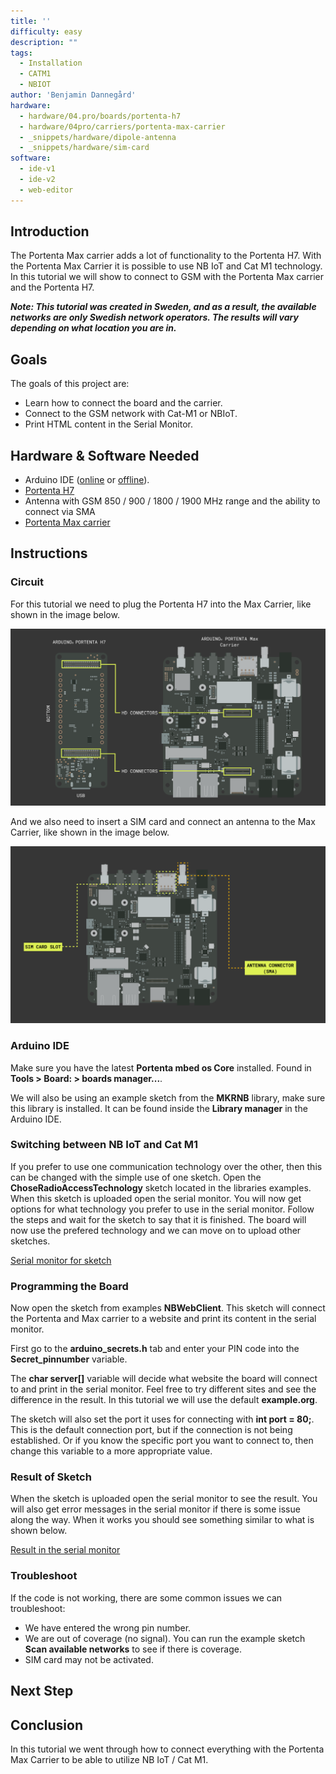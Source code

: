 ```yaml
---
title: ''
difficulty: easy
description: ""
tags:
  - Installation
  - CATM1
  - NBIOT
author: 'Benjamin Dannegård'
hardware:
  - hardware/04.pro/boards/portenta-h7
  - hardware/04pro/carriers/portenta-max-carrier
  - _snippets/hardware/dipole-antenna
  - _snippets/hardware/sim-card
software:
  - ide-v1
  - ide-v2
  - web-editor
---
```


## Introduction 

The Portenta Max carrier adds a lot of functionality to the Portenta H7. With the Portenta Max Carrier it is possible to use NB IoT and Cat M1 technology. In this tutorial we will show to connect to GSM with the Portenta Max carrier and the Portenta H7.

***Note: This tutorial was created in Sweden, and as a result, the available networks are only Swedish network operators. The results will vary depending on what location you are in.***

## Goals

The goals of this project are:

- Learn how to connect the board and the carrier.
- Connect to the GSM network with Cat-M1 or NBIoT.
- Print HTML content in the Serial Monitor.

## Hardware & Software Needed

- Arduino IDE ([online](https://create.arduino.cc/) or [offline](https://www.arduino.cc/en/main/software)).
- [Portenta H7](https://store.arduino.cc/products/portenta-h7)
- Antenna with GSM 850 / 900 / 1800 / 1900 MHz range and the ability to connect via SMA
- [Portenta Max carrier](https://store.arduino.cc/products/portenta-max-carrier)

## Instructions

### Circuit

For this tutorial we need to plug the Portenta H7 into the Max Carrier, like shown in the image below.

![Connecting the Portenta H7 and Max Carrier](assets/Connect-H7-to-Max-carrier.svg)

And we also need to insert a SIM card and connect an antenna to the Max Carrier, like shown in the image below.

![SIM card slot and antenna connector](assets/Sim-card-and-antenna-on-Max-carrier.png)

### Arduino IDE

Make sure you have the latest **Portenta mbed os Core** installed. Found in **Tools > Board: > boards manager...**.

We will also be using an example sketch from the **MKRNB** library, make sure this library is installed. It can be found inside the **Library manager** in the Arduino IDE.

### Switching between NB IoT and Cat M1

If you prefer to use one communication technology over the other, then this can be changed with the simple use of one sketch. Open the **ChoseRadioAccessTechnology** sketch located in the libraries examples. When this sketch is uploaded open the serial monitor. You will now get options for what technology you prefer to use in the serial monitor. Follow the steps and wait for the sketch to say that it is finished. The board will now use the prefered technology and we can move on to upload other sketches.

[Serial monitor for sketch]()

### Programming the Board

Now open the sketch from examples **NBWebClient**. This sketch will connect the Portenta and Max carrier to a website and print its content in the serial monitor.

First go to the **arduino_secrets.h** tab and enter your PIN code into the **Secret_pinnumber** variable.

The **char server[]** variable will decide what website the board will connect to and print in the serial monitor. Feel free to try different sites and see the difference in the result. In this tutorial we will use the default **example.org**.

The sketch will also set the port it uses for connecting with **int port = 80;**. This is the default connection port, but if the connection is not being established. Or if you know the specific port you want to connect to, then change this variable to a more appropriate value.

### Result of Sketch

When the sketch is uploaded open the serial monitor to see the result. You will also get error messages in the serial monitor if there is some issue along the way. When it works you should see something similar to what is shown below.

[Result in the serial monitor]()

### Troubleshoot

If the code is not working, there are some common issues we can troubleshoot:

- We have entered the wrong pin number.
- We are out of coverage (no signal). You can run the example sketch **Scan available networks** to see if there is coverage.
- SIM card may not be activated.

## Next Step


## Conclusion

In this tutorial we went through how to connect everything with the Portenta Max Carrier to be able to utilize NB IoT / Cat M1. 
